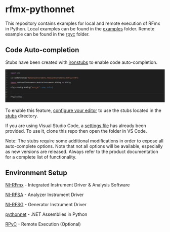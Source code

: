 # rfmx-pythonnet
This repository contains examples for local and remote execution of RFmx in Python.
Local examples can be found in the [examples](https://github.com/NISystemsEngineering/rfmx-pythonnet/tree/master/examples) folder.
Remote example can be found in the [rpyc](https://github.com/NISystemsEngineering/rfmx-pythonnet/tree/master/rpyc) folder.

## Code Auto-completion
Stubs have been created with [ironstubs](https://github.com/gtalarico/ironpython-stubs) to enable code auto-completion.

![](doc/codeautocomplete.gif)

To enable this feature, [configure your editor](https://github.com/gtalarico/ironpython-stubs/wiki) to use the stubs located in the [stubs](https://github.com/NISystemsEngineering/rfmx-pythonnet/tree/master/stubs/) directory.

If you are using Visual Studio Code, a [settings file](https://github.com/NISystemsEngineering/rfmx-pythonnet/tree/master/.vscode) has already been provided. To use it, clone this repo then open the folder in VS Code. 

Note: The stubs require some additional modifications in order to expose all auto-complete options. Note that not all options will be available, especially as new versions are released. Always refer to the product documentation for a complete list of functionality.

## Environment Setup
[NI-RFmx](https://www.ni.com/en-us/support/downloads/drivers/download.rfmx.html#333458) - Integrated Instrument Driver & Analysis Software

[NI-RFSA](https://www.ni.com/en-us/support/downloads/drivers/download.ni-rfsa.html#333730) - Analyzer Instrument Driver

[NI-RFSG](https://www.ni.com/en-us/support/downloads/drivers/download.ni-rfsg.html#333282) - Generator Instrument Driver

[pythonnet](https://github.com/pythonnet/pythonnet/wiki/Installation) - .NET Assemblies in Python

[RPyC]() - Remote Execution (Optional)